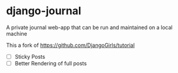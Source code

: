 # django-journal
A private journal web-app that can be run and maintained on a local machine

This a fork of https://github.com/DjangoGirls/tutorial

-[ ] Sticky Posts
-[ ] Better Rendering of full posts
